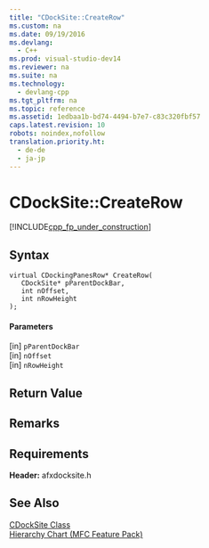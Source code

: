 ```yaml
---
title: "CDockSite::CreateRow"
ms.custom: na
ms.date: 09/19/2016
ms.devlang: 
  - C++
ms.prod: visual-studio-dev14
ms.reviewer: na
ms.suite: na
ms.technology: 
  - devlang-cpp
ms.tgt_pltfrm: na
ms.topic: reference
ms.assetid: 1edbaa1b-bd74-4494-b7e7-c83c320fbf57
caps.latest.revision: 10
robots: noindex,nofollow
translation.priority.ht: 
  - de-de
  - ja-jp
---
```

# CDockSite::CreateRow
[!INCLUDE[cpp_fp_under_construction](../vs140/includes/cpp_fp_under_construction_md.md)]  
  
## Syntax  
  
```  
virtual CDockingPanesRow* CreateRow(  
   CDockSite* pParentDockBar,  
   int nOffset,  
   int nRowHeight  
);  
```  
  
#### Parameters  
 [in] `pParentDockBar`  
  [in] `nOffset`  
  [in] `nRowHeight`  
  
## Return Value  
  
## Remarks  
  
## Requirements  
 **Header:** afxdocksite.h  
  
## See Also  
 [CDockSite Class](../vs140/CDockSite-Class.md)   
 [Hierarchy Chart (MFC Feature Pack)](../vs140/Hierarchy-Chart.md)